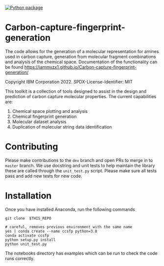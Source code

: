 [![Python package](https://github.com/Jammyzx1/Carbon-capture-fingerprint-generation/actions/workflows/ccs_ci.yaml/badge.svg)](https://github.com/Jammyzx1/Carbon-capture-fingerprint-generation/actions/workflows/ccs_ci.yaml)

# Carbon-capture-fingerprint-generation
The code allows for the generation of a molecular representation for amines used in carbon capture, generation from molecular fragment combinations and analysis of the chemical space.
Documentation of the functionality can be found https://jammyzx1.github.io/Carbon-capture-fingerprint-generation/

Copyright IBM Corporation 2022.
SPDX-License-Identifier: MIT

This toolkit is a collection of tools designed to assist in the design and prediction
of carbon capture molecular properties. The current capabilities are:
1. Chemical space plotting and analysis
1. Chemical fingerprint generation
1. Molecular dataset analysis
1. Duplication of molecular string data identification

# Contributing
Please make contributions to the `dev` branch and open PRs to merge in to `master` branch.
We use docstring and unit tests to help maintain the library these are called through the `unit_test.py` script.
Please make sure all tests pass and add new tests for new code.

# Installation

Once you have installed Anaconda, run the following commands

```
git clone  $THIS_REPO

# careful, removes previous environment with the same name
yes | conda create --name ccsfp python=3.8
conda activate ccsfp
python setup.py install
python unit_test.py
```

The notebooks directory has examples which can be run to check the code runs correctly.

